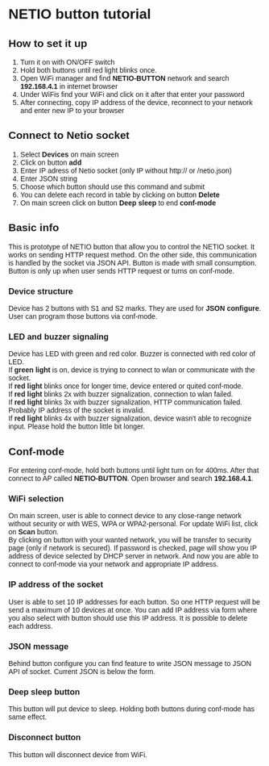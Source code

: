 <html>
<head>
<style>
        body {
            font-family: "Helvetica",serif;

        }
    )
</style>
</head>
<body>
<h1>NETIO button tutorial</h1>
<h2>How to set it up</h2>
<ol>
<li>Turn it on with ON/OFF switch</li>
<li>Hold both buttons until red light blinks once.</li>
<li>Open WiFi manager and find <b>NETIO-BUTTON</b> network and search <b>192.168.4.1</b> in internet browser</li>
<li>Under WiFis find your WiFi and click on it after that enter your password</li>
<li>After connecting, copy IP address of the device, reconnect to your network and enter new IP to your browser</li>
</ol>
<h2>Connect to Netio socket</h2>
<ol>
<li>Select <b>Devices</b> on main screen</li>
<li>Click on button <b>add</b></li>
<li>Enter IP adress of Netio socket (only IP without http:// or /netio.json)
<li>Enter JSON string</li>
<li>Choose which button should use this command and submit</li>
<li> You can delete each record in table by clicking on button <b>Delete</b>
<li> On main screen click on button <b>Deep sleep</b> to end <b>conf-mode</b>
</ol>

<h2>Basic info</h2>
<p>
This is prototype of NETIO button that allow you to control the NETIO socket.
It works on sending HTTP request method.
On the other side, this communication is handled by the socket via JSON API. Button is made with small consumption. Button is only up when user sends HTTP request or turns on conf-mode.
</p>
<h3>Device structure</h3>
<p>
Device has 2 buttons with S1 and S2 marks. They are used for <b>JSON configure</b>.
User can program those buttons via conf-mode. <br>
</p>
<h3>LED and buzzer signaling</h3>
<p>
Device has LED with green and red color.
Buzzer is connected with red color of LED.<br>
If <b>green light</b> is on, device is trying to connect to wlan or communicate with the socket. <br>
If <b>red light</b> blinks once for longer time, device entered or quited conf-mode.<br> 
If <b>red light</b> blinks 2x with buzzer signalization, connection to wlan failed. <br>
If <b>red light</b> blinks 3x with buzzer signalization, HTTP communication failed.
Probably IP address of the socket is invalid. <br>
If <b>red light</b> blinks 4x with buzzer signalization, device wasn't able to recognize input. Please hold the button little bit longer.
</p>
<h2>Conf-mode</h2>
<p>
For entering conf-mode, hold both buttons until light turn on for 400ms. After that connect to AP called <b>NETIO-BUTTON</b>. Open browser and search <b>192.168.4.1</b>.
</p>
<h3>WiFi selection</h3>
<p>
On main screen, user is able to connect device to any close-range network without security or with WES, WPA or WPA2-personal. For update WiFi list, click on <b>Scan</b> button. <br>
By clicking on button with your wanted network, you will be transfer to security page (only if network is secured). If password is checked, page will show you IP address of device selected by DHCP server in network. And now you are able to connect to conf-mode via your network and appropriate IP address.
</p>
<h3>IP address of the socket</h3>
<p>
User is able to set 10 IP addresses for each button. So one HTTP request will be send a maximum of 10 devices at once. You can add IP address via form where you also select with button should use this IP address. It is possible to delete each address.
</p>
<h3>JSON message</h3>
<p>
Behind button configure you can find feature to write JSON message to JSON API of socket. Current JSON is below the form.
</p>
<h3>Deep sleep button</h3>
<p>This button will put device to sleep. Holding both buttons during conf-mode has same effect.</p>
<h3>Disconnect button</h3>
<p>This button will disconnect device from WiFi.</p>

</body>
</html>